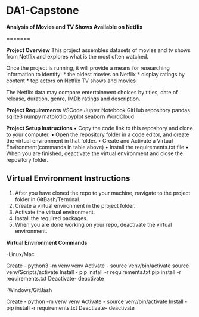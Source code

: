 # DA1-Capstone

**Analysis of Movies and TV Shows Available on Netflix**

=======

**Project Overview**
This project assembles datasets of movies and tv shows from Netflix and explores what is the most often watched.

Once the project is running, it will provide a means for researching information to identify:
    *   the oldest movies on Netflix
    *   display ratings by content
    *   top actors on Netflix TV shows and movies
    
The Netflix data may compare entertainment choices by titles, date of release, duration, genre, IMDb ratings and description.

**Project Requirements**
VSCode
Jupter Notebook
GitHub repository
pandas
sqlite3
numpy
matplotlib.pyplot
seaborn
WordCloud

**Project Setup Instructions**
• Copy the code link to this repository and clone to your computer.
• Open the repository folder in a code editor, and create the virtual environment in that folder.
• Create and Activate a Virtual Environment(commands in table above)
• Install the requirements.txt file
• When you are finished, deactivate the virtual environment and close the repository folder.

**Virtual Environment Instructions**
---
1.  After you have cloned the repo to your machine, navigate to the project folder in GitBash/Terminal.
2.  Create a virtual environment in the project folder.
3.  Activate the virtual environment.
4.  Install the required packages.
5.  When you are done working on your repo, deactivate the virtual environment.

**Virtual Environment Commands**

-Linux/Mac

Create -    python3 -m venv venv
Activate -  source venv/bin/activate source venv/Scripts/activate
Install -   pip install -r requirements.txt pip install -r requirements.txt
Deactivate- deactivate

-Windows/GitBash

Create  -   python -m venv venv
Activate -  source venv/bin/activate
Install -   pip install -r requirements.txt
Deactivate- deactivate



